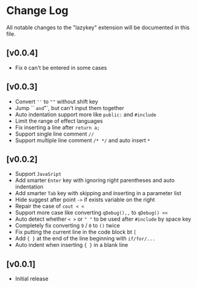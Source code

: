 # Change Log

All notable changes to the "lazykey" extension will be documented in this file.

## [v0.0.4]
- Fix `0` can't be entered in some cases


## [v0.0.3]

- Convert `''` to `""` without shift key
- Jump `` ` and `"`, but can't input them together
- Auto indentation support more like `public:` and `#include`
- Limit the range of effect languages
- Fix inserting a line after `return a;`
- Support single line comment `//`
- Support multiple line comment `/* */` and auto insert `*`


## [v0.0.2]

- Support `JavaSript`
- Add smarter `Enter` key with ignoring right parentheses and auto indentation
- Add smarter `Tab` key with skipping and inserting in a parameter list
- Hide suggest after point `->` if exists variable on the right
- Repair the case of `cout < <`
- Support more case like converting `qDebug(),,` to `qDebug() << `
- Auto detect whether `< >` or `" "` to be used after `#include` by space key
- Completely fix converting `9` / `0` to `()` twice
- Fix putting the current line in the code block bt `[`
- Add `{ }` at the end of the line beginning with `if/for/...`
- Auto indent when inserting `{ }` in a blank line

## [v0.0.1]

- Initial release